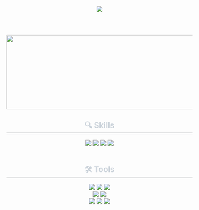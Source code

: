 <div align="center">
  <img src="https://capsule-render.vercel.app/api?type=waving&color=72A0C1&height=180&text=%20yeomyeoung&animation=&fontColor=e4d2d2&fontSize=50" />
</div>

<br><br>

<a href="https://github.com/devxb/gitanimals">
  <img src="https://render.gitanimals.org/lines/{yeomyeoung}?pet-id=1" width="3000" height="200"/>
</a>

<div align="center">
  <h2 style="border-bottom: 1px solid #21262d; color: #c9d1d9;"> 🔍 Skills </h2> 
  <div style="margin: 0 auto; text-align: center;">
    <img src="https://img.shields.io/badge/Java-%23ED8B00.svg?style=for-the-badge&logo=openjdk&logoColor=white">
    <img src="https://img.shields.io/badge/MySQL-4479A1?style=for-the-badge&logo=mysql&logoColor=white">
    <img src="https://img.shields.io/badge/Oracle-F80000?style=for-the-badge&logo=oracle&logoColor=white">
    <img src="https://img.shields.io/badge/Python-3776AB?style=for-the-badge&logo=python&logoColor=white">
  </div>
</div>


<br/>

<div align="center">
  <h2 style="border-bottom: 1px solid #21262d; color: #c9d1d9;"> 🛠️ Tools </h2> 
  <div style="margin: 0 auto; text-align: center;">
    <img src="https://img.shields.io/badge/Git-F05032?style=for-the-badge&logo=Git&logoColor=white">
    <img src="https://img.shields.io/badge/GitHub-181717?style=for-the-badge&logo=GitHub&logoColor=white">
    <img src="https://img.shields.io/badge/Notion-000000?style=for-the-badge&logo=Notion&logoColor=white">
    <br/>
    <img src="https://img.shields.io/badge/IntelliJ IDEA-000000?style=for-the-badge&logo=intellijidea&logoColor=white">
    <img src="https://img.shields.io/badge/VS Code-007ACC?style=for-the-badge&logo=visualstudiocode&logoColor=white">
    <br/>
    <img src="https://img.shields.io/badge/Eclipse IDE-2C2255?style=for-the-badge&logo=eclipseide&logoColor=white">
    <img src="https://img.shields.io/badge/DBeaver-372923?style=for-the-badge&logo=dbeaver&logoColor=white">
    <img src="https://img.shields.io/badge/MobaXterm-0078D7?style=for-the-badge&logo=windowsterminal&logoColor=white">
  </div>
</div>


<br/>






